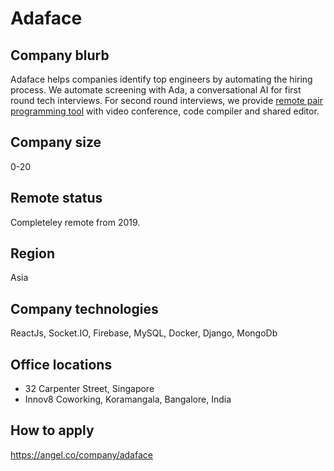 # Adaface

## Company blurb

Adaface helps companies identify top engineers by automating the hiring process. We automate screening with Ada, a conversational AI for first round tech interviews. For second round interviews, we provide [remote pair programming tool](https://www.adaface.com/pair-pro) with video conference, code compiler and shared editor.

## Company size

0-20

## Remote status

Completeley remote from 2019.

## Region

Asia

## Company technologies

ReactJs, Socket.IO, Firebase, MySQL, Docker, Django, MongoDb

## Office locations

- 32 Carpenter Street, Singapore
- Innov8 Coworking, Koramangala, Bangalore, India

## How to apply

<https://angel.co/company/adaface>
